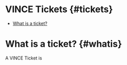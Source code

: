 VINCE Tickets {#tickets}
===============================

* [What is a ticket?](#whatis)


What is a ticket? {#whatis}
===========================

A VINCE Ticket is 